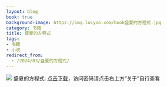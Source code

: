 ```yaml
---
layout: blog
book: true
background-image: https://img.locyoo.com/book盛夏的方程式.jpg
category: 书籍
title: 盛夏的方程式
tags:
- 书籍
- 小说
redirect_from:
  - /2024/03/盛夏的方程式/
---
```

![](https://img.locyoo.com/book盛夏的方程式.jpg)
盛夏的方程式: <a name = "ref1" href="https://url18.ctfile.com/f/50983618-1377657887-428b28?p=3619">点击下载</a>，访问密码请点击右上方“关于”自行查看
